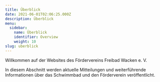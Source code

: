 ```yaml
---
title: Überblick
date: 2021-06-01T02:06:25.000Z
description: Überblick
menu:
  sidebar:
    name: Überblick
    identifier: Overview
    weight: 10
slug: uberblick
---
```


<!-- Greeting! This is an introduction post. This post tests the followings:

- Hero image is in the same directory as the post.
- This post should be at top of the sidebar.
- Post author should be the same as specified in `author.yaml` file. -->

Willkommen auf der Websites des Fördervereins Freibad Wacken e. V.

In diesem Abschnitt werden aktuelle Mitteilungen und weiterführende Informationen über das Schwimmbad und den Förderverein veröffentlicht.
